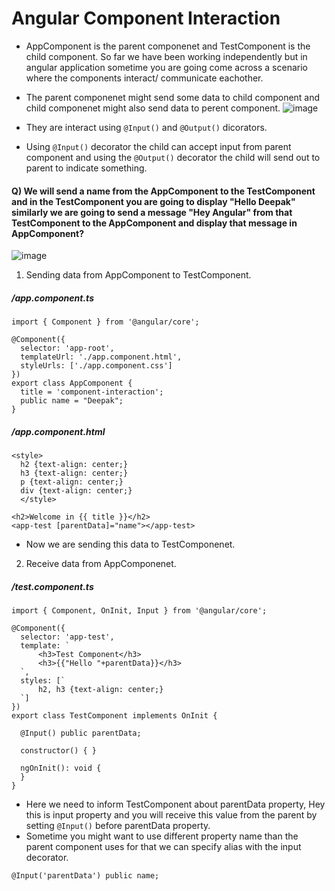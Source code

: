 # Angular Component Interaction

- AppComponent is the parent componenet and TestComponent is the child component. So far we have been working independently but in angular application sometime you are going come across a scenario where the components interact/ communicate eachother.
- The parent componenet might send some data to child component and child componenet might also send data to perent component.
![image](https://user-images.githubusercontent.com/35020560/92320648-b85e9180-f040-11ea-8c0c-828635687159.png)

- They are interact using `@Input()` and `@Output()` dicorators.
- Using `@Input()` decorator the child can accept input from parent component and using the `@Output()` decorator the child will send out to parent to indicate something.

#### Q) We will send a name from the AppComponent to the TestComponent and in the TestComponent you are going to display "Hello Deepak" similarly we are going to send a message "Hey Angular" from that TestComponent to the AppComponent and display that message in AppComponent?

![image](https://user-images.githubusercontent.com/35020560/92320641-a7158500-f040-11ea-8911-023e21aefde5.png)

1) Sending data from AppComponent to TestComponent.

##### /app.component.ts
```
import { Component } from '@angular/core';

@Component({
  selector: 'app-root',
  templateUrl: './app.component.html',
  styleUrls: ['./app.component.css']
})
export class AppComponent {
  title = 'component-interaction';
  public name = "Deepak";
}

```
##### /app.component.html
```
<style>
  h2 {text-align: center;}
  h3 {text-align: center;}
  p {text-align: center;}
  div {text-align: center;}
  </style>

<h2>Welcome in {{ title }}</h2>
<app-test [parentData]="name"></app-test>
```
- Now we are sending this data to TestComponenet.

2) Receive data from AppComponenet.

##### /test.component.ts
```
import { Component, OnInit, Input } from '@angular/core';

@Component({
  selector: 'app-test',
  template: `
      <h3>Test Component</h3>
      <h3>{{"Hello "+parentData}}</h3>
  `,
  styles: [`
      h2, h3 {text-align: center;}
  `]
})
export class TestComponent implements OnInit {

  @Input() public parentData;

  constructor() { }

  ngOnInit(): void {
  }
}

```
- Here we need to inform TestComponent about parentData property, Hey this is input property and you will receive this value from the parent by setting `@Input()` before parentData property.
- Sometime you might want to use different property name than the parent component uses for that we can specify alias with the input decorator.

```
@Input('parentData') public name;
```


